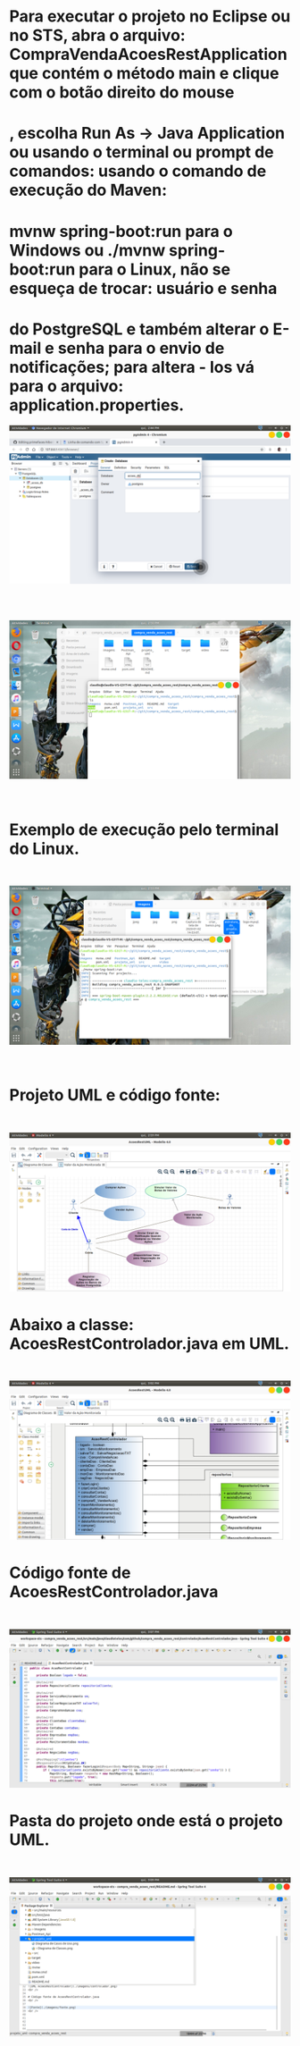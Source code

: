# Para executar o projeto no Eclipse ou no STS, abra o arquivo: CompraVendaAcoesRestApplication que contém o método main e clique com o botão direito do mouse
# , escolha Run As -> Java Application ou usando o terminal ou prompt de comandos: usando o comando de execução do Maven:
# mvnw spring-boot:run para o Windows ou ./mvnw spring-boot:run para o Linux, não se esqueça de trocar: usuário e senha
# do PostgreSQL e também alterar o E-mail e senha para o envio de notificações; para altera - los vá para o arquivo: application.properties.

 ![Criar o banco de dados acoes_db](./imagens/criar_banco.png)
 
 <br />
 <br />
 
 
 ![Estrutura do projeto](./imagens/estrutura_do_projeto.png)
 
 <br />
 
# Exemplo de execução pelo terminal do Linux.
<br />

![Executar no terminal](./imagens/executar_terminal.png)

<br />

# Projeto UML e código fonte:
<br />

![Imagem do diagrama de casos de uso](./imagens/print_caso_uso.png)
<br />
 
 # Abaixo a classe: AcoesRestControlador.java em UML.
 <br />
 
 ![UML AcoesRestControlador](./imagens/controlador.png)
 <br />
 
 # Código fonte de AcoesRestControlador.java
 <br />
 
 ![Fonte](./imagens/fonte.png)
 <br />
 
 # Pasta do projeto onde está o projeto UML.
 <br />
 
 ![Projeto uml](./imagens/local_projeto_uml.png)
 
 <br />
 


